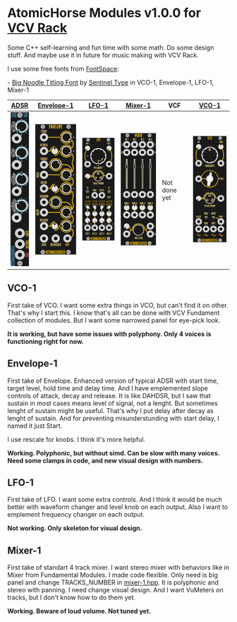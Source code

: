 # AtomicHorse Modules v1.0.0 for [VCV Rack](https://github.com/VCVRack/)

Some C++ self-learning and fun time with some math. Do some design stuff. And maybe use it in future for music making with VCV Rack.

I use some free fonts from [FontSpace](https://www.fontspace.com/commercial-fonts):

\- [Big Noodle Titling Font](https://www.fontspace.com/big-noodle-titling-font-f35093) by [Sentinel Type](https://www.fontspace.com/sentinel-type) in VCO-1, Envelope-1, LFO-1, Mixer-1

[ADSR](#adsr) | [Envelope-1](#envelope-1) | [LFO-1](#lfo-1) | [Mixer-1](#mixer-1) | VCF | [VCO-1](#vco-1)
|---|---|---|---|---|---|
| ![ADSR](/pics/adsr.png) | ![Envelope-1](/pics/envelope-1.png "Third version of visual design") | ![LFO-1](/pics/lfo-1.png "Second version of visual design") | ![Mixer-1](/pics/mixer-1.png "First version of visual design") | Not done yet | ![VCO-1](/pics/vco-1.png "Third version of visual design") |

## VCO-1

First take of VCO. I want some extra things in VCO, but can't find it on other. That's why I start this. I know that's all can be done with VCV Fundament collection of modules. But I want some narrowed panel for eye-pick look.

**It is working, but have some issues with polyphony. Only 4 voices is functioning right for now.**

## Envelope-1

First take of Envelope. Enhanced version of typical ADSR with start time, target level, hold time and delay time. And I have emplemented slope controls of attack, decay and release. It is like DAHDSR, but I saw that sustain in most cases means level of signal, not a lenght. But sometimes lenght of sustain might be useful. That's why I put delay after decay as lenght of sustain. And for preventing misunderstunding with start delay, I named it just Start. 

I use rescale for knobs. I think it's more helpful.

**Working. Polyphonic, but without simd. Can be slow with many voices. Need some clamps in code, and new visual design with numbers.**

## LFO-1

First take of LFO. I want some extra controls. And I think it would be much better with waveform changer and level knob on each output. Also I want to emplement frequency changer on each output.

**Not working. Only skeleton for visual design.**  


## Mixer-1

First take of standart 4 track mixer. I want stereo mixer with behaviors like in Mixer from Fundamental Modules. I made code flexible. Only need is big panel and change TRACKS_NUMBER in [mixer-1.hpp](src/mixer-1.hpp). It is polyphonic and stereo with panning. I need change visual design. And I want VuMeters on tracks, but I don't know how to do them yet. 

**Working. Beware of loud volume. Not tuned yet.**

